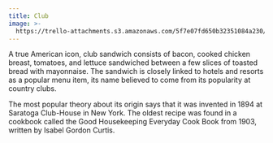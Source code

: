 ```yaml
---
title: Club
image: >-
  https://trello-attachments.s3.amazonaws.com/5f7e07fd650b32351084a230/5f7e082643ad9d8e9548b45e/782019fb515e308bfe214f6bc3826a3c/3d75828cc67747cdb51e9d46ce780ea1.jpg
---
```


A true American icon, club sandwich consists of bacon, cooked chicken breast, tomatoes, and lettuce sandwiched between a few slices of toasted bread with mayonnaise. The sandwich is closely linked to hotels and resorts as a popular menu item, its name believed to come from its popularity at country clubs.

The most popular theory about its origin says that it was invented in 1894 at Saratoga Club-House in New York. The oldest recipe was found in a cookbook called the Good Housekeeping Everyday Cook Book from 1903, written by Isabel Gordon Curtis.